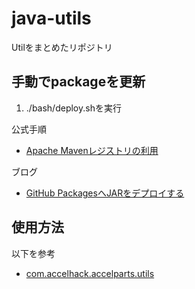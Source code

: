 # java-utils

Utilをまとめたリポジトリ

## 手動でpackageを更新

1. ./bash/deploy.shを実行

公式手順

* [Apache Mavenレジストリの利用](https://docs.github.com/ja/packages/working-with-a-github-packages-registry/working-with-the-apache-maven-registry)

ブログ

* [GitHub PackagesへJARをデプロイする](https://zenn.dev/backpaper0/articles/deploy-jar-to-gh-packages-by-maven)

## 使用方法

以下を参考

* [com.accelhack.accelparts.utils](https://github.com/Accel-Hack/Accel-Parts/packages/1742699)
